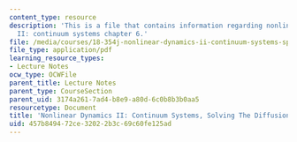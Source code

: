 ```yaml
---
content_type: resource
description: 'This is a file that contains information regarding nonlinear dynamics
  II: continuum systems chapter 6.'
file: /media/courses/18-354j-nonlinear-dynamics-ii-continuum-systems-spring-2015/457b849472ce32022b3c69c60fe125ad_MIT18_354JS15_Ch6.pdf
file_type: application/pdf
learning_resource_types:
- Lecture Notes
ocw_type: OCWFile
parent_title: Lecture Notes
parent_type: CourseSection
parent_uid: 3174a261-7ad4-b8e9-a80d-6c0b8b3b0aa5
resourcetype: Document
title: 'Nonlinear Dynamics II: Continuum Systems, Solving The Diffusion Equation'
uid: 457b8494-72ce-3202-2b3c-69c60fe125ad
---
```

